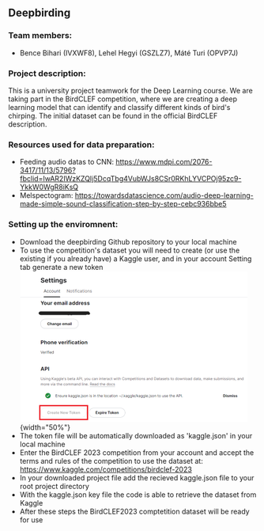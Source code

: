 ## Deepbirding
### Team members: 
- Bence Bihari (IVXWF8), Lehel Hegyi (GSZLZ7), Máté Turi (OPVP7J)
### Project description: 
This is a university project teamwork for the Deep Learning course. We are taking part in the BirdCLEF competition, where we are creating a deep learning model that can identify and classify different kinds of bird's chirping. The initial dataset can be found in the official BirdCLEF description.

### Resources used for data preparation:
- Feeding audio datas to CNN: https://www.mdpi.com/2076-3417/11/13/5796?fbclid=IwAR2IWzKZQIj5DcqTbg4VubWJs8CSr0RKhLYVCPOj95zc9-YkkW0WgR8iKsQ
- Melspectogram: https://towardsdatascience.com/audio-deep-learning-made-simple-sound-classification-step-by-step-cebc936bbe5

### Setting up the enviromnent:
- Download the deepbirding Github repository to your local machine
- To use the competition's dataset you will need to create (or use the existing if you already have) a Kaggle user, and in your account Setting tab generate a new token
![image](https://github.com/turi-mate/deepbirding/blob/main/instructions/creating_token.png){width="50%"}
- The token file will be automatically downloaded as 'kaggle.json' in your local machine
- Enter the BirdCLEF 2023 competition from your account and accept the terms and rules of the competition to use the dataset at: https://www.kaggle.com/competitions/birdclef-2023
- In your downloaded project file add the recieved kaggle.json file to your root project directory
- With the kaggle.json key file the code is able to retrieve the dataset from Kaggle
- After these steps the BirdCLEF2023 comptetition dataset will be ready for use

